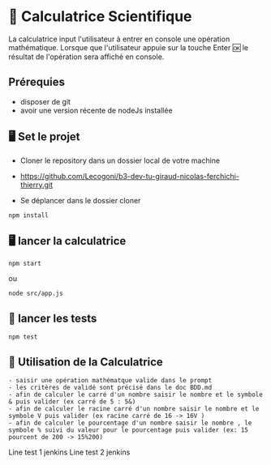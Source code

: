 # 🧮 Calculatrice Scientifique

La calculatrice input l'utilisateur à entrer en console une opération
mathématique. Lorsque que l'utilisateur appuie sur la touche Enter 🆗 le résultat de l'opération sera affiché en console. 

## Prérequies

- disposer de git
- avoir une version récente de nodeJs installée

## 🖥 Set le projet

- Cloner le repository dans un dossier local de votre machine
- https://github.com/Lecogoni/b3-dev-tu-giraud-nicolas-ferchichi-thierry.git

- Se déplancer dans le dossier cloner

````
npm install
````

## 🖥 lancer la calculatrice

````
npm start
````

ou 

````
node src/app.js  
````

## 🔖 lancer les tests

````
npm test
````


## 🧮 Utilisation de la Calculatrice

````
- saisir une opération mathématque valide dans le prompt
- les critères de validé sont précisé dans le doc BDD.md
- afin de calculer le carré d'un nombre saisir le nombre et le symbole & puis valider (ex carré de 5 : 5&)
- afin de calculer le racine carré d'un nombre saisir le nombre et le symbole V puis valider (ex racine carré de 16 -> 16V )
- afin de calculer le pourcentage d'un nombre saisir le nombre , le symbole % suivi du valeur pour le pourcentage puis valider (ex: 15 pourcent de 200 -> 15%200)
````

Line test 1 jenkins
Line test 2 jenkins
